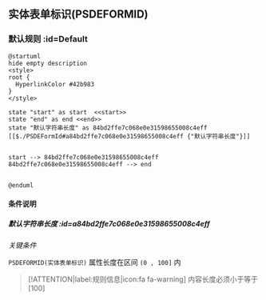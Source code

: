 ## 实体表单标识(PSDEFORMID) <!-- {docsify-ignore-all} -->

   

### 默认规则 :id=Default

```plantuml
@startuml
hide empty description
<style>
root {
  HyperlinkColor #42b983
}
</style>

state "start" as start  <<start>>
state "end" as end <<end>>
state "默认字符串长度" as 84bd2ffe7c068e0e31598655008c4eff [[$./PSDEFormId#a84bd2ffe7c068e0e31598655008c4eff {"默认字符串长度"}]]


start --> 84bd2ffe7c068e0e31598655008c4eff 
84bd2ffe7c068e0e31598655008c4eff --> end 


@enduml
```

#### 条件说明

##### 默认字符串长度 :id=a84bd2ffe7c068e0e31598655008c4eff


*关键条件*


`PSDEFORMID(实体表单标识)` 属性长度在区间 `(0 , 100]` 内

> [!ATTENTION|label:规则信息|icon:fa fa-warning]
> 内容长度必须小于等于[100]








